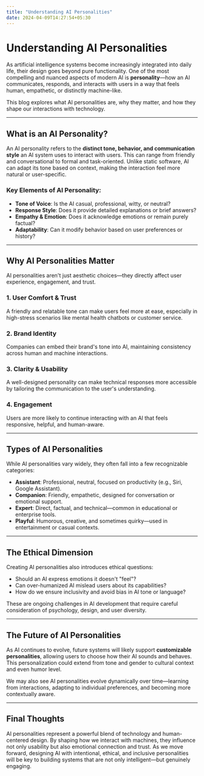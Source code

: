 ```yaml
---
title: "Understanding AI Personalities"
date: 2024-04-09T14:27:54+05:30
---
```


# Understanding AI Personalities
As artificial intelligence systems become increasingly integrated into daily life, their design goes beyond pure functionality. One of the most compelling and nuanced aspects of modern AI is **personality**—how an AI communicates, responds, and interacts with users in a way that feels human, empathetic, or distinctly machine-like.

This blog explores what AI personalities are, why they matter, and how they shape our interactions with technology.

---
## What is an AI Personality?

An AI personality refers to the **distinct tone, behavior, and communication style** an AI system uses to interact with users. This can range from friendly and conversational to formal and task-oriented. Unlike static software, AI can adapt its tone based on context, making the interaction feel more natural or user-specific.

### Key Elements of AI Personality:
- **Tone of Voice**: Is the AI casual, professional, witty, or neutral?
- **Response Style**: Does it provide detailed explanations or brief answers?
- **Empathy & Emotion**: Does it acknowledge emotions or remain purely factual?
- **Adaptability**: Can it modify behavior based on user preferences or history?

---
## Why AI Personalities Matter

AI personalities aren't just aesthetic choices—they directly affect user experience, engagement, and trust.
### 1. **User Comfort & Trust**
A friendly and relatable tone can make users feel more at ease, especially in high-stress scenarios like mental health chatbots or customer service.
### 2. **Brand Identity**
Companies can embed their brand's tone into AI, maintaining consistency across human and machine interactions.
### 3. **Clarity & Usability**
A well-designed personality can make technical responses more accessible by tailoring the communication to the user's understanding.
### 4. **Engagement**
Users are more likely to continue interacting with an AI that feels responsive, helpful, and human-aware.

---
## Types of AI Personalities

While AI personalities vary widely, they often fall into a few recognizable categories:
- **Assistant**: Professional, neutral, focused on productivity (e.g., Siri, Google Assistant).
- **Companion**: Friendly, empathetic, designed for conversation or emotional support.
- **Expert**: Direct, factual, and technical—common in educational or enterprise tools.
- **Playful**: Humorous, creative, and sometimes quirky—used in entertainment or casual contexts.

---

## The Ethical Dimension

Creating AI personalities also introduces ethical questions:

- Should an AI express emotions it doesn't "feel"?
- Can over-humanized AI mislead users about its capabilities?
- How do we ensure inclusivity and avoid bias in AI tone or language?

These are ongoing challenges in AI development that require careful consideration of psychology, design, and user diversity.

---

## The Future of AI Personalities

As AI continues to evolve, future systems will likely support **customizable personalities**, allowing users to choose how their AI sounds and behaves. This personalization could extend from tone and gender to cultural context and even humor level.

We may also see AI personalities evolve dynamically over time—learning from interactions, adapting to individual preferences, and becoming more contextually aware.

---

## Final Thoughts
AI personalities represent a powerful blend of technology and human-centered design. By shaping how we interact with machines, they influence not only usability but also emotional connection and trust. As we move forward, designing AI with intentional, ethical, and inclusive personalities will be key to building systems that are not only intelligent—but genuinely engaging.